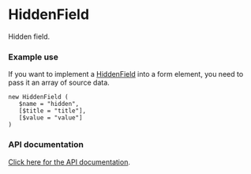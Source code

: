 # HiddenField
Hidden field.





### Example use
If you want to implement a [HiddenField](HiddenField) into a form element, you need to pass it an array of source data.

~~~ {php}
new HiddenField (
   $name = "hidden",
   [$title = "title"],
   [$value = "value"]
)
~~~

### API documentation
[Click here for the API documentation](http://api.silverstripe.org/trunk/forms/fields-dataless/HiddenField.html).
